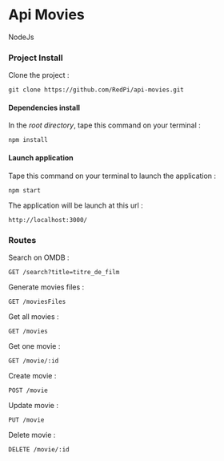 # Api Movies

NodeJs

### Project Install

Clone the project :

    git clone https://github.com/RedPi/api-movies.git

#### Dependencies install
    
In the *root directory*, tape this command on your terminal :

    npm install
    
#### Launch application

Tape this command on your terminal to launch the application :

    npm start
    
The application will be launch at this url :

    http://localhost:3000/
    

### Routes

Search on OMDB :

    GET /search?title=titre_de_film
    
Generate movies files :

    GET /moviesFiles
   
Get all movies :

    GET /movies
   
Get one movie :

    GET /movie/:id
   
Create movie :

    POST /movie
   
Update movie :

    PUT /movie
   
Delete movie :

    DELETE /movie/:id

